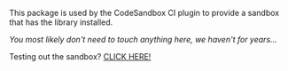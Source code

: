 This package is used by the CodeSandbox CI plugin to provide a sandbox that has
the library installed.

_You most likely don't need to touch anything here, we haven't for years..._

Testing out the sandbox? [CLICK HERE!](src/index.ts)
